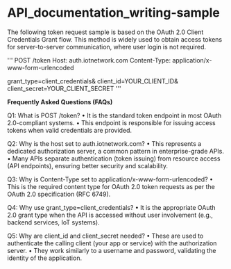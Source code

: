 # API_documentation_writing-sample

The following token request sample is based on the OAuth 2.0 Client Credentials Grant flow. This method is widely used to obtain access tokens for server-to-server communication, where user login is not required.

'''
POST /token
Host: auth.iotnetwork.com
Content-Type: application/x-www-form-urlencoded

grant_type=client_credentials&
client_id=YOUR_CLIENT_ID&
client_secret=YOUR_CLIENT_SECRET
'''

**Frequently Asked Questions (FAQs)**

Q1: What is POST /token?
	•	It is the standard token endpoint in most OAuth 2.0-compliant systems.
	•	This endpoint is responsible for issuing access tokens when valid credentials are provided.

Q2: Why is the host set to auth.iotnetwork.com?
	•	This represents a dedicated authorization server, a common pattern in enterprise-grade APIs.
	•	Many APIs separate authentication (token issuing) from resource access (API endpoints), ensuring better security and scalability.

Q3: Why is Content-Type set to application/x-www-form-urlencoded?
	•	This is the required content type for OAuth 2.0 token requests as per the OAuth 2.0 specification (RFC 6749).

Q4: Why use grant_type=client_credentials?
	•	It is the appropriate OAuth 2.0 grant type when the API is accessed without user involvement (e.g., backend services, IoT systems).

Q5: Why are client_id and client_secret needed?
	•	These are used to authenticate the calling client (your app or service) with the authorization server.
	•	They work similarly to a username and password, validating the identity of the application.


